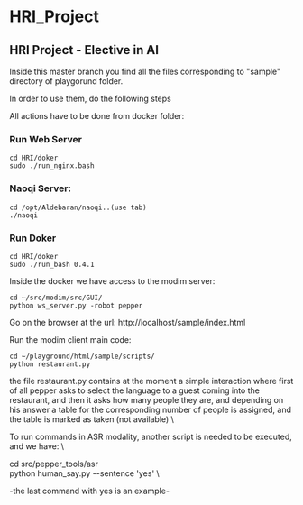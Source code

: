 # HRI_Project
## HRI Project - Elective in AI

Inside this master branch you find all the files corresponding to "sample" directory of playgorund folder.

In order to use them, do the following steps

All actions have to be done from docker folder:

### Run Web Server

    cd HRI/doker
    sudo ./run_nginx.bash

### Naoqi Server: 

    cd /opt/Aldebaran/naoqi..(use tab)
    ./naoqi 


### Run Doker

    cd HRI/doker
    sudo ./run_bash 0.4.1

Inside the docker we have access to the modim server:

    cd ~/src/modim/src/GUI/
    python ws_server.py -robot pepper

Go on the browser at the url: http://localhost/sample/index.html

Run the modim client main code:

    cd ~/playground/html/sample/scripts/
    python restaurant.py

the file restaurant.py contains at the moment a simple interaction where first of all pepper asks to select the language to a guest coming into the restaurant, and then it asks how many people they are, and depending on his answer a table for the corresponding number of people is assigned, and the table is marked as taken (not available) \ 
 
To run commands in ASR modality, another script is needed to be executed, and we have: \

cd src/pepper_tools/asr \
python human_say.py --sentence 'yes' \

-the last command with yes is an example-